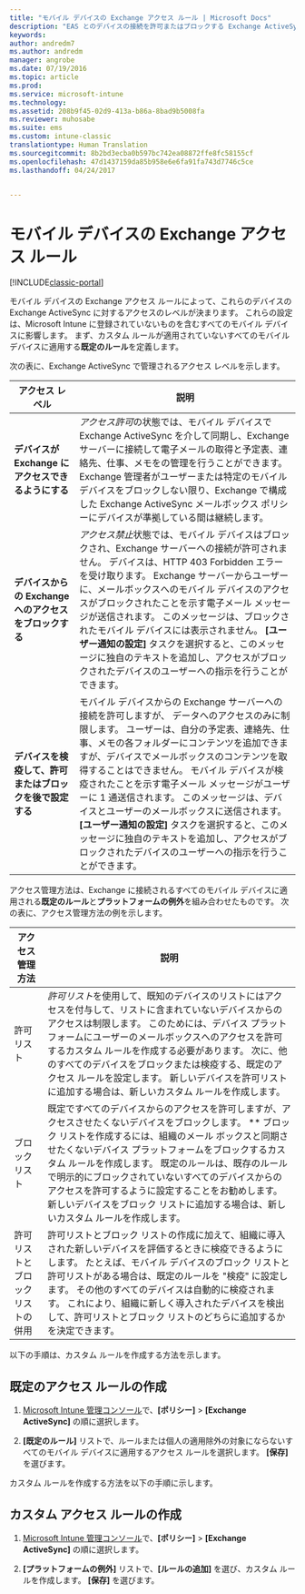 ```yaml
---
title: "モバイル デバイスの Exchange アクセス ルール | Microsoft Docs"
description: "EAS とのデバイスの接続を許可またはブロックする Exchange ActiveSync アクセス ルール"
keywords: 
author: andredm7
ms.author: andredm
manager: angrobe
ms.date: 07/19/2016
ms.topic: article
ms.prod: 
ms.service: microsoft-intune
ms.technology: 
ms.assetid: 208b9f45-02d9-413a-b86a-8bad9b5008fa
ms.reviewer: muhosabe
ms.suite: ems
ms.custom: intune-classic
translationtype: Human Translation
ms.sourcegitcommit: 8b2bd3ecba0b597bc742ea08872ffe8fc58155cf
ms.openlocfilehash: 47d1437159da85b958e6e6fa91fa743d7746c5ce
ms.lasthandoff: 04/24/2017


---
```


# <a name="exchange-access-rules-for-mobile-devices"></a>モバイル デバイスの Exchange アクセス ルール

[!INCLUDE[classic-portal](../includes/classic-portal.md)]

モバイル デバイスの Exchange アクセス ルールによって、これらのデバイスの Exchange ActiveSync に対するアクセスのレベルが決まります。 これらの設定は、Microsoft Intune に登録されていないものを含むすべてのモバイル デバイスに影響します。 まず、カスタム ルールが適用されていないすべてのモバイル デバイスに適用する**既定のルール**を定義します。

次の表に、Exchange ActiveSync で管理されるアクセス レベルを示します。

|アクセス レベル|説明|
|----------------|---------------|
|**デバイスが Exchange にアクセスできるようにする**|*アクセス許可*の状態では、モバイル デバイスで Exchange ActiveSync を介して同期し、Exchange サーバーに接続して電子メールの取得と予定表、連絡先、仕事、メモをの管理を行うことができます。 Exchange 管理者がユーザーまたは特定のモバイル デバイスをブロックしない限り、Exchange で構成した Exchange ActiveSync メールボックス ポリシーにデバイスが準拠している間は継続します。|
|**デバイスからの Exchange へのアクセスをブロックする**|*アクセス禁止*状態では、モバイル デバイスはブロックされ、Exchange サーバーへの接続が許可されません。 デバイスは、HTTP 403 Forbidden エラーを受け取ります。 Exchange サーバーからユーザーに、メールボックスへのモバイル デバイスのアクセスがブロックされたことを示す電子メール メッセージが送信されます。 このメッセージは、ブロックされたモバイル デバイスには表示されません。 **[ユーザー通知の設定]** タスクを選択すると、このメッセージに独自のテキストを追加し、アクセスがブロックされたデバイスのユーザーへの指示を行うことができます。 |
|**デバイスを検疫して、許可またはブロックを後で設定する**|モバイル デバイスからの Exchange サーバーへの接続を許可しますが、 データへのアクセスのみに制限します。 ユーザーは、自分の予定表、連絡先、仕事、メモの各フォルダーにコンテンツを追加できますが、デバイスでメールボックスのコンテンツを取得することはできません。 モバイル デバイスが検疫されたことを示す電子メール メッセージがユーザーに 1 通送信されます。 このメッセージは、デバイスとユーザーのメールボックスに送信されます。 **[ユーザー通知の設定]** タスクを選択すると、このメッセージに独自のテキストを追加し、アクセスがブロックされたデバイスのユーザーへの指示を行うことができます。|

アクセス管理方法は、Exchange に接続されるすべてのモバイル デバイスに適用される**既定のルール**と**プラットフォームの例外**を組み合わせたものです。 次の表に、アクセス管理方法の例を示します。

|アクセス管理方法|説明|
|-------------------|---------------|
|許可リスト|*許可リスト*を使用して、既知のデバイスのリストにはアクセスを付与して、リストに含まれていないデバイスからのアクセスは制限します。 このためには、デバイス プラットフォームにユーザーのメールボックスへのアクセスを許可するカスタム ルールを作成する必要があります。 次に、他のすべてのデバイスをブロックまたは検疫する、既定のアクセス ルールを設定します。 新しいデバイスを許可リストに追加する場合は、新しいカスタム ルールを作成します。|
|ブロック リスト|既定ですべてのデバイスからのアクセスを許可しますが、アクセスさせたくないデバイスをブロックします。 ** ブロック リストを作成するには、組織のメール ボックスと同期させたくないデバイス プラットフォームをブロックするカスタム ルールを作成します。 既定のルールは、既存のルールで明示的にブロックされていないすべてのデバイスからのアクセスを許可するように設定することをお勧めします。 新しいデバイスをブロック リストに追加する場合は、新しいカスタム ルールを作成します。|
|許可リストとブロック リストの併用|許可リストとブロック リストの作成に加えて、組織に導入された新しいデバイスを評価するときに検疫できるようにします。 たとえば、モバイル デバイスのブロック リストと許可リストがある場合は、既定のルールを "検疫" に設定します。 その他のすべてのデバイスは自動的に検疫されます。 これにより、組織に新しく導入されたデバイスを検出して、許可リストとブロック リストのどちらに追加するかを決定できます。|
以下の手順は、カスタム ルールを作成する方法を示します。

## <a name="create-a-default-access-rule"></a>既定のアクセス ルールの作成

1.  [Microsoft Intune 管理コンソール](https://manage.microsoft.com)で、**[ポリシー]** &gt;  **[Exchange ActiveSync]** の順に選択します。

2.  **[既定のルール]** リストで、ルールまたは個人の適用除外の対象にならないすべてのモバイル デバイスに適用するアクセス ルールを選択します。 **[保存]** を選びます。

カスタム ルールを作成する方法を以下の手順に示します。

## <a name="create-a-custom-access-rule"></a>カスタム アクセス ルールの作成

1. [Microsoft Intune 管理コンソール](https://manage.microsoft.com)で、**[ポリシー]** &gt;  **[Exchange ActiveSync]** の順に選択します。

2.  **[プラットフォームの例外]** リストで、**[ルールの追加]** を選び、カスタム ルールを作成します。 **[保存]** を選びます。

